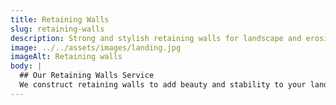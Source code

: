 ```yaml
---
title: Retaining Walls
slug: retaining-walls
description: Strong and stylish retaining walls for landscape and erosion control.
image: ../../assets/images/landing.jpg
imageAlt: Retaining walls
body: |
  ## Our Retaining Walls Service
  We construct retaining walls to add beauty and stability to your landscape.
---
```

